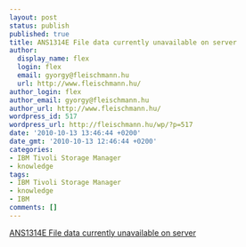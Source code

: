 ```yaml
---
layout: post
status: publish
published: true
title: ANS1314E File data currently unavailable on server
author:
  display_name: flex
  login: flex
  email: gyorgy@fleischmann.hu
  url: http://www.fleischmann.hu/
author_login: flex
author_email: gyorgy@fleischmann.hu
author_url: http://www.fleischmann.hu/
wordpress_id: 517
wordpress_url: http://fleischmann.hu/wp/?p=517
date: '2010-10-13 13:46:44 +0200'
date_gmt: '2010-10-13 12:46:44 +0200'
categories:
- IBM Tivoli Storage Manager
- knowledge
tags:
- IBM Tivoli Storage Manager
- knowledge
- IBM
comments: []
---
```

<p><a href="http://www-01.ibm.com/support/docview.wss?uid=swg21249032">ANS1314E File data currently unavailable on server</a></p>

